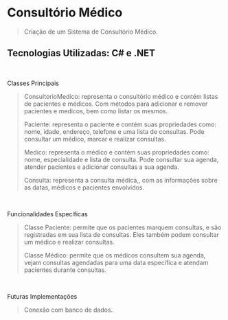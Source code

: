 # Consultório Médico

> Criação de um Sistema de Consultório Médico.
>
## Tecnologias Utilizadas: C# e .NET
<br>
<p>Classes Principais</p>

> ConsultorioMedico:
> representa o consultório médico e contém listas de pacientes e médicos. Com métodos para adicionar e remover pacientes e medicos, bem como listar os mesmos.
>
>
> Paciente:
> representa o paciente e contém suas propriedades como: nome, idade, endereço, telefone e uma lista de consultas. Pode consultar um médico, marcar e realizar consultas.
>
>
> Medico:
> representa o médico e contém suas propriedades como: nome, especialidade e lista de consulta. Pode consultar sua agenda, atender pacientes e adicionar consultas a sua agenda.
>
>
> Consulta:
> representa a consulta médica,, com as informações sobre as datas, médicos e pacientes envolvidos.
<br>
 
<p1>Funcionalidades Específicas</p1>

> Classe Paciente: permite que os pacientes marquem consultas, e são registradas em sua lista de consultas. Eles também podem consultar um médico e realizar consultas.
>
>
> Classe Médico: permite que os médicos consultem sua agenda, vejam consultas agendadas para uma data específica e atendam pacientes durante consultas.
<br>

<p2>Futuras Implementações</p2>

> Conexão com banco de dados.
>
<br>